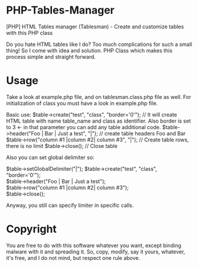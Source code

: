 # PHP-Tables-Manager
[PHP] HTML Tables manager (Tablesman) - Create and customize tables with this PHP class

Do you hate HTML tables like I do? 
Too much complications for such a small thing! So I come with idea and solution.
PHP Class which makes this process simple and straight forward.


# Usage
Take a look at example.php file, and on tablesman.class.php file as well.
For initialization of class you must have a look in example.php file.

Basic use:
  $table->create("test", "class", "border='0'");         // It will create HTML table with name table_name and class as identifier. Also border is set to 3 <- in that parameter you can add any table additional code.
  $table->header("Foo | Bar | Just a test", "|");        // create table headers Foo and Bar
  $table->row("column #1 |column #2| column #3", "|");   // Create table rows, there is no limit
  $table->close();                                       // Close table
  
  Also you can set global delimiter so:
  
  $table->setGlobalDelimiter("|");
  $table->create("test", "class", "border='0'");        
  $table->header("Foo | Bar | Just a test");        
  $table->row("column #1 |column #2| column #3");   
  $table->close();                                       

Anyway, you still can specify limiter in specific calls.


# Copyright 
You are free to do with this software whatever you want, except binding malware with it and spreading it.
So, copy, modify, say it yours, whatever, it's free, and I do not mind, but respect one rule above.
